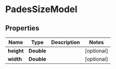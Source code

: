 

# PadesSizeModel


## Properties

| Name | Type | Description | Notes |
|------------ | ------------- | ------------- | -------------|
|**height** | **Double** |  |  [optional] |
|**width** | **Double** |  |  [optional] |




